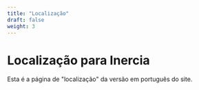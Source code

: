 ```yaml
---
title: "Localização"
draft: false
weight: 3
---
```


# Localização para Inercia

Esta é a página de "localização" da versão em português do site.
